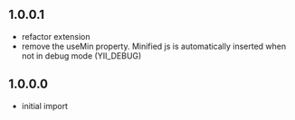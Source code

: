 1.0.0.1
----

- refactor extension
- remove the useMin property. Minified js is automatically inserted when not in debug mode (YII_DEBUG)

1.0.0.0
----

- initial import